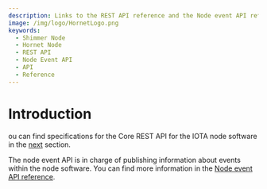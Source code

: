 ```yaml
---
description: Links to the REST API reference and the Node event API reference.
image: /img/logo/HornetLogo.png
keywords:
  - Shimmer Node
  - Hornet Node
  - REST API
  - Node Event API
  - API
  - Reference
---
```


# Introduction

ou can find specifications for the Core REST API for the IOTA node software in the [next](../core-rest-api/iota-rest-api) section.

The node event API is in charge of publishing information about events within the node software. You can find more information in the [Node event API reference](https://studio.asyncapi.com/?url=https://raw.githubusercontent.com/iotaledger/tips/main/tips/TIP-0028/event-api.yml).
